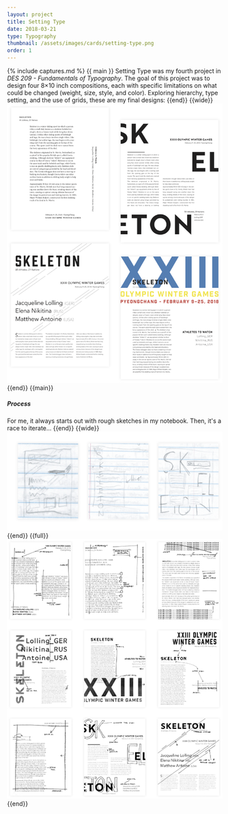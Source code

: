 ```yaml
---
layout: project
title: Setting Type
date: 2018-03-21
type: Typography
thumbnail: /assets/images/cards/setting-type.png
order: 1
---
```

{% include captures.md %}
{{ main }}
Setting Type was my fourth project in _DES 209 - Fundamentals of Typography_. The goal of this project was to design four 8×10 inch compositions, each with specific limitations on what could be changed (weight, size, style, and color). Exploring hierarchy, type setting, and the use of grids, these are my final designs:
{{end}}
{{wide}}
![Final designs](/assets/images/projects/setting-type/final.png)
{{end}}
{{main}}
##### Process

For me, it always starts out with rough sketches in my notebook. Then, it's a race to iterate...
{{end}}
{{wide}}
![Original sketches](/assets/images/projects/setting-type/sketches.png)
{{end}}
{{full}}
![Marked up iterations](/assets/images/projects/setting-type/iterations.png)
{{end}}